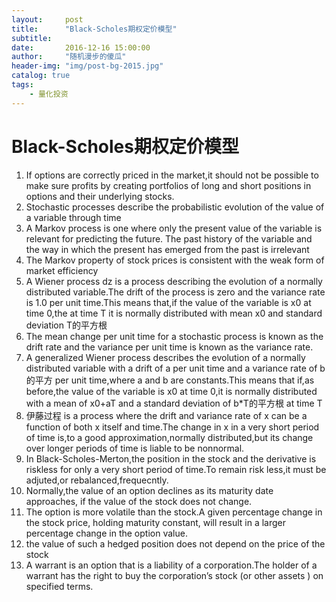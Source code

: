```yaml
---
layout:     post
title:      "Black-Scholes期权定价模型"
subtitle:
date:       2016-12-16 15:00:00
author:     "随机漫步的傻瓜"
header-img: "img/post-bg-2015.jpg"
catalog: true
tags:
    - 量化投资
---
```


# Black-Scholes期权定价模型

1. If options are correctly priced in the market,it should not be possible to make sure profits by creating portfolios of long and short positions in options and their underlying stocks.
2. Stochastic processes describe the probabilistic evolution of the value of a variable through time
3. A Markov process is one where only the present value of the variable is relevant for predicting the future. The past history of the variable and the way in which the present has emerged from the past is irrelevant
4. The Markov property of stock prices is consistent with the weak form of market efficiency
5. A Wiener process dz is a process describing the evolution of a normally distributed variable.The drift of the process is zero and the variance rate is 1.0 per unit time.This means that,if the value of the variable is x0 at time 0,the at time T it is normally distributed with mean x0 and standard deviation T的平方根
6. The mean change per unit time for a stochastic process is known as the drift rate and the variance per unit time is known as the variance rate.
7. A generalized Wiener process describes the evolution of a normally distributed  variable with a drift of a per unit time and a variance rate of b的平方 per unit time,where a and b are constants.This means that if,as before,the value of the variable is x0 at time 0,it is normally distributed with a mean of x0+aT and a standard deviation of b*T的平方根 at time T
8. 伊藤过程 is a process where the drift and variance rate of x can be a function of both x itself and time.The change in x in a very short period of time is,to a good approximation,normally distributed,but its change over longer periods of time is liable to be nonnormal.
9. In Black-Scholes-Merton,the position in the stock and the derivative is riskless for only a very short period of time.To remain risk less,it must be adjuted,or rebalanced,frequecntly.
10. Normally,the value of an option declines as its maturity date approaches, if the value of the stock does not change.
11. The option is more volatile than the stock.A given percentage change in the stock price, holding maturity constant, will result in a larger percentage change in the option value.
12. the value of such a hedged position does not depend on the price of the stock
13.  A warrant is an option that is a liability of a corporation.The holder of a warrant has the right to buy the corporation’s stock (or other assets ) on specified terms.
